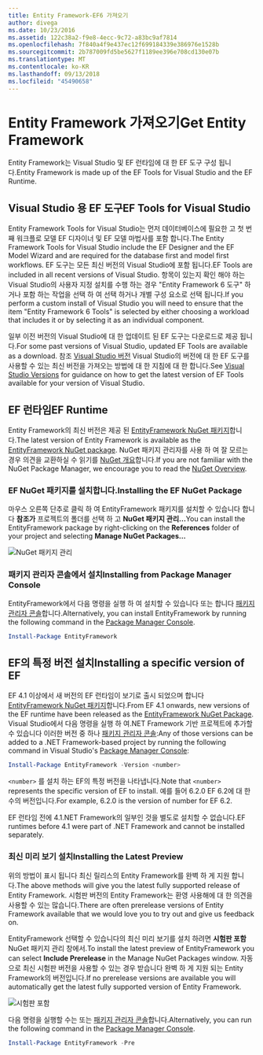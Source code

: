 ```yaml
---
title: Entity Framework-EF6 가져오기
author: divega
ms.date: 10/23/2016
ms.assetid: 122c38a2-f9e8-4ecc-9c72-a83bc9af7814
ms.openlocfilehash: 7f840a4f9e437ec12f699184339e386976e1528b
ms.sourcegitcommit: 2b787009fd5be5627f1189ee396e708cd130e07b
ms.translationtype: MT
ms.contentlocale: ko-KR
ms.lasthandoff: 09/13/2018
ms.locfileid: "45490658"
---
```

# <a name="get-entity-framework"></a><span data-ttu-id="49210-102">Entity Framework 가져오기</span><span class="sxs-lookup"><span data-stu-id="49210-102">Get Entity Framework</span></span>
<span data-ttu-id="49210-103">Entity Framework는 Visual Studio 및 EF 런타임에 대 한 EF 도구 구성 됩니다.</span><span class="sxs-lookup"><span data-stu-id="49210-103">Entity Framework is made up of the EF Tools for Visual Studio and the EF Runtime.</span></span>

## <a name="ef-tools-for-visual-studio"></a><span data-ttu-id="49210-104">Visual Studio 용 EF 도구</span><span class="sxs-lookup"><span data-stu-id="49210-104">EF Tools for Visual Studio</span></span>

<span data-ttu-id="49210-105">Entity Framework Tools for Visual Studio는 먼저 데이터베이스에 필요한 고 첫 번째 워크플로 모델 EF 디자이너 및 EF 모델 마법사를 포함 합니다.</span><span class="sxs-lookup"><span data-stu-id="49210-105">The Entity Framework Tools for Visual Studio include the EF Designer and the EF Model Wizard and are required for the database first and model first workflows.</span></span> <span data-ttu-id="49210-106">EF 도구는 모든 최신 버전의 Visual Studio에 포함 됩니다.</span><span class="sxs-lookup"><span data-stu-id="49210-106">EF Tools are included in all recent versions of Visual Studio.</span></span> <span data-ttu-id="49210-107">항목이 있는지 확인 해야 하는 Visual Studio의 사용자 지정 설치를 수행 하는 경우 "Entity Framework 6 도구" 하거나 포함 하는 작업을 선택 하 여 선택 하거나 개별 구성 요소로 선택 됩니다.</span><span class="sxs-lookup"><span data-stu-id="49210-107">If you perform a custom install of Visual Studio you will need to ensure that the item "Entity Framework 6 Tools" is selected by either choosing a workload that includes it or by selecting it as an individual component.</span></span>

<span data-ttu-id="49210-108">일부 이전 버전의 Visual Studio에 대 한 업데이트 된 EF 도구는 다운로드로 제공 됩니다.</span><span class="sxs-lookup"><span data-stu-id="49210-108">For some past versions of Visual Studio, updated EF Tools are available as a download.</span></span> <span data-ttu-id="49210-109">참조 [Visual Studio 버전](~/ef6/what-is-new/visual-studio.md) Visual Studio의 버전에 대 한 EF 도구를 사용할 수 있는 최신 버전을 가져오는 방법에 대 한 지침에 대 한 합니다.</span><span class="sxs-lookup"><span data-stu-id="49210-109">See [Visual Studio Versions](~/ef6/what-is-new/visual-studio.md) for guidance on how to get the latest version of EF Tools available for your version of Visual Studio.</span></span>

## <a name="ef-runtime"></a><span data-ttu-id="49210-110">EF 런타임</span><span class="sxs-lookup"><span data-stu-id="49210-110">EF Runtime</span></span>

<span data-ttu-id="49210-111">Entity Framework의 최신 버전은 제공 된 [EntityFramework NuGet 패키지](http://nuget.org/packages/EntityFramework/)합니다.</span><span class="sxs-lookup"><span data-stu-id="49210-111">The latest version of Entity Framework is available as the [EntityFramework NuGet package](http://nuget.org/packages/EntityFramework/).</span></span> <span data-ttu-id="49210-112">NuGet 패키지 관리자를 사용 하 여 잘 모르는 경우 의견을 교환하실 수 읽기를 [NuGet 개요](https://docs.microsoft.com/nuget/consume-packages/overview-and-workflow)합니다.</span><span class="sxs-lookup"><span data-stu-id="49210-112">If you are not familiar with the NuGet Package Manager, we encourage you to read the [NuGet Overview](https://docs.microsoft.com/nuget/consume-packages/overview-and-workflow).</span></span>

### <a name="installing-the-ef-nuget-package"></a><span data-ttu-id="49210-113">EF NuGet 패키지를 설치합니다.</span><span class="sxs-lookup"><span data-stu-id="49210-113">Installing the EF NuGet Package</span></span>

<span data-ttu-id="49210-114">마우스 오른쪽 단추로 클릭 하 여 EntityFramework 패키지를 설치할 수 있습니다 합니다 **참조가** 프로젝트의 폴더를 선택 하 고 **NuGet 패키지 관리...**</span><span class="sxs-lookup"><span data-stu-id="49210-114">You can install the EntityFramework package by right-clicking on the **References** folder of your project and selecting **Manage NuGet Packages…**</span></span>

![NuGet 패키지 관리](~/ef6/media/managenugetpackages.png)

### <a name="installing-from-package-manager-console"></a><span data-ttu-id="49210-116">패키지 관리자 콘솔에서 설치</span><span class="sxs-lookup"><span data-stu-id="49210-116">Installing from Package Manager Console</span></span>

<span data-ttu-id="49210-117">EntityFramework에서 다음 명령을 실행 하 여 설치할 수 있습니다 또는 합니다 [패키지 관리자 콘솔](http://docs.nuget.org/docs/start-here/using-the-package-manager-console)합니다.</span><span class="sxs-lookup"><span data-stu-id="49210-117">Alternatively, you can install EntityFramework by running the following command in the [Package Manager Console](http://docs.nuget.org/docs/start-here/using-the-package-manager-console).</span></span>

``` powershell
Install-Package EntityFramework
```

## <a name="installing-a-specific-version-of-ef"></a><span data-ttu-id="49210-118">EF의 특정 버전 설치</span><span class="sxs-lookup"><span data-stu-id="49210-118">Installing a specific version of EF</span></span>

<span data-ttu-id="49210-119">EF 4.1 이상에서 새 버전의 EF 런타임이 보기로 출시 되었으며 합니다 [EntityFramework NuGet 패키지](https://www.nuget.org/packages/EntityFramework/)합니다.</span><span class="sxs-lookup"><span data-stu-id="49210-119">From EF 4.1 onwards, new versions of the EF runtime have been released as the [EntityFramework NuGet Package](https://www.nuget.org/packages/EntityFramework/).</span></span> <span data-ttu-id="49210-120">Visual Studio에서 다음 명령을 실행 하 여.NET Framework 기반 프로젝트에 추가할 수 있습니다 이러한 버전 중 하나 [패키지 관리자 콘솔](http://docs.nuget.org/docs/start-here/using-the-package-manager-console):</span><span class="sxs-lookup"><span data-stu-id="49210-120">Any of those versions can be added to a .NET Framework-based project by running the following command in Visual Studio's [Package Manager Console](http://docs.nuget.org/docs/start-here/using-the-package-manager-console):</span></span>

``` powershell
Install-Package EntityFramework -Version <number>
```

<span data-ttu-id="49210-121">`<number>` 를 설치 하는 EF의 특정 버전을 나타냅니다.</span><span class="sxs-lookup"><span data-stu-id="49210-121">Note that `<number>` represents the specific version of EF to install.</span></span> <span data-ttu-id="49210-122">예를 들어 6.2.0 EF 6.2에 대 한 수의 버전입니다.</span><span class="sxs-lookup"><span data-stu-id="49210-122">For example, 6.2.0 is the version of number for EF 6.2.</span></span>   

<span data-ttu-id="49210-123">EF 런타임 전에 4.1.NET Framework의 일부인 것을 별도로 설치할 수 없습니다.</span><span class="sxs-lookup"><span data-stu-id="49210-123">EF runtimes before 4.1 were part of .NET Framework and cannot be installed separately.</span></span>

### <a name="installing-the-latest-preview"></a><span data-ttu-id="49210-124">최신 미리 보기 설치</span><span class="sxs-lookup"><span data-stu-id="49210-124">Installing the Latest Preview</span></span>

<span data-ttu-id="49210-125">위의 방법이 표시 됩니다 최신 릴리스의 Entity Framework를 완벽 하 게 지원 합니다.</span><span class="sxs-lookup"><span data-stu-id="49210-125">The above methods will give you the latest fully supported release of Entity Framework.</span></span> <span data-ttu-id="49210-126">시험판 버전의 Entity Framework는 환영 사용해에 대 한 의견을 사용할 수 있는 많습니다.</span><span class="sxs-lookup"><span data-stu-id="49210-126">There are often prerelease versions of Entity Framework available that we would love you to try out and give us feedback on.</span></span>

<span data-ttu-id="49210-127">EntityFramework 선택할 수 있습니다의 최신 미리 보기를 설치 하려면 **시험판 포함** NuGet 패키지 관리 창에서.</span><span class="sxs-lookup"><span data-stu-id="49210-127">To install the latest preview of EntityFramework you can select **Include Prerelease** in the Manage NuGet Packages window.</span></span> <span data-ttu-id="49210-128">자동으로 최신 시험판 버전을 사용할 수 있는 경우 받습니다 완벽 하 게 지원 되는 Entity Framework의 버전입니다.</span><span class="sxs-lookup"><span data-stu-id="49210-128">If no prerelease versions are available you will automatically get the latest fully supported version of Entity Framework.</span></span>

![시험판 포함](~/ef6/media/includeprerelease.png)

<span data-ttu-id="49210-130">다음 명령을 실행할 수는 또는 [패키지 관리자 콘솔](http://docs.nuget.org/docs/start-here/using-the-package-manager-console)합니다.</span><span class="sxs-lookup"><span data-stu-id="49210-130">Alternatively, you can run the following command in the [Package Manager Console](http://docs.nuget.org/docs/start-here/using-the-package-manager-console).</span></span>

``` powershell
Install-Package EntityFramework -Pre
```
